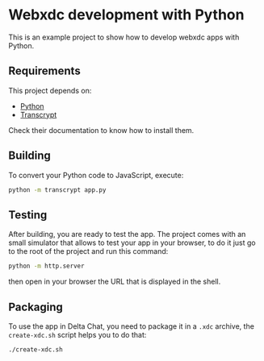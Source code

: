 # Webxdc development with Python

This is an example project to show how to develop webxdc apps with Python.

## Requirements

This project depends on:
- [Python](https://python.org/)
- [Transcrypt](https://www.transcrypt.org/)

Check their documentation to know how to install them.

## Building

To convert your Python code to JavaScript, execute:

```sh
python -m transcrypt app.py
```

## Testing

After building, you are ready to test the app. The project comes with an
small simulator that allows to test your app in your browser, to do it
just go to the root of the project and run this command:

```sh
python -m http.server
```

then open in your browser the URL that is displayed in the shell. 

## Packaging

To use the app in Delta Chat, you need to package it in a `.xdc` archive,
the `create-xdc.sh` script helps you to do that:

```sh
./create-xdc.sh
```
